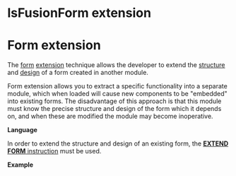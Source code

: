 # lsFusionForm extension

# Form extension

The [form](Forms.md) [extension](Extensions.md) technique allows the developer to extend the [structure](Form_structure.md) and [design](Interactive_view.md) of a form created in another module.

Form extension allows you to extract a specific functionality into a separate module, which when loaded will cause new components to be "embedded" into existing forms. The disadvantage of this approach is that this module must know the precise structure and design of the form which it depends on, and when these are modified the module may become inoperative.

**Language**

In order to extend the structure and design of an existing form, the [**EXTEND FORM** instruction](EXTEND_FORM_instruction.md) must be used.

**Example**


